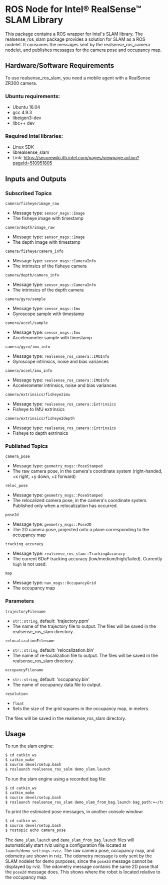 # ROS Node for Intel® RealSense™ SLAM Library

This package contains a ROS wrapper for Intel's SLAM library. The realsense_ros_slam package provides a solution for SLAM as a ROS nodelet. It consumes the messages sent by the realsense_ros_camera nodelet, and publishes messages for the camera pose and occupancy map.

## Hardware/Software Requirements

To use realsense_ros_slam, you need a mobile agent with a RealSense ZR300 camera.

###  Ubuntu requirements:
- Ubuntu 16.04
- gcc 4.9.3
- libeigen3-dev
- libc++ dev 

###  Required Intel libraries:
- Linux SDK
- librealsense_slam
- Link: https://securewiki.ith.intel.com/pages/viewpage.action?pageId=510951805

## Inputs and Outputs

### Subscribed Topics

`camera/fisheye/image_raw`

- Message type: `sensor_msgs::Image`
- The fisheye image with timestamp

`camera/depth/image_raw`

- Message type: `sensor_msgs::Image`
- The depth image with timestamp

`camera/fisheye/camera_info`

- Message type: `sensor_msgs::CameraInfo`
- The intrinsics of the fisheye camera

`camera/depth/camera_info` 

- Message type: `sensor_msgs::CameraInfo`
- The intrinsics of the depth camera

`camera/gyro/sample`

- Message type: `sensor_msgs::Imu`
- Gyroscope sample with timestamp

`camera/accel/sample`

- Message type: `sensor_msgs::Imu`
- Accelerometer sample with timestamp 

`camera/gyro/imu_info`

- Message type: `realsense_ros_camera::IMUInfo`
- Gyroscope intrinsics, noise and bias variances

`camera/accel/imu_info`

- Message type: `realsense_ros_camera::IMUInfo`
- Accelerometer intrinsics, noise and bias variances

`camera/extrinsics/fisheye2imu`

- Message type: `realsense_ros_camera::Extrinsics`
- Fisheye to IMU extrinsics

`camera/extrinsics/fisheye2depth`

- Message type: `realsense_ros_camera::Extrinsics`
- Fisheye to depth extrinsics
        
### Published Topics

`camera_pose`

- Message type: `geometry_msgs::PoseStamped`
- The raw camera pose, in the camera's coordinate system (right-handed, +x right, +y down, +z forward)

`reloc_pose`

- Message type: `geometry_msgs::PoseStamped`
- The relocalized camera pose, in the camera's coordinate system. Published only when a relocalization has occurred.

`pose2d`

- Message type: `geometry_msgs::Pose2D`
- The 2D camera pose, projected onto a plane corresponding to the occupancy map

`tracking_accuracy`

- Message type: `realsense_ros_slam::TrackingAccuracy`
- The current 6DoF tracking accuracy (low/medium/high/failed). Currently `high` is not used.

`map`

- Message type: `nav_msgs::OccupancyGrid`
- The occupancy map

### Parameters

`trajectoryFilename` 

- `str::string`, default: 'trajectory.ppm'
- The name of the trajectory file to output. The files will be saved in the realsense_ros_slam directory.

`relocalizationFilename` 

- `str::string`, default: 'relocalization.bin'
- The name of re-localization file to output. The files will be saved in the realsense_ros_slam directory.

`occupancyFilename`
- `str::string`, default: 'occupancy.bin'
- The name of occupancy data file to output. 

`resolution`
- `float`
- Sets the size of the grid squares in the occupancy map, in meters.

The files will be saved in the realsense_ros_slam directory.

## Usage

To run the slam engine:
```bash
$ cd catkin_ws
$ catkin_make
$ source devel/setup.bash
$ roslaunch realsense_ros_salm demo_slam.launch
```

To run the slam engine using a recorded bag file:
```bash
$ cd catkin_ws
$ catkin_make
$ source devel/setup.bash
$ roslaunch realsense_ros_slam demo_slam_from_bag.launch bag_path:=~/test.bag
```

To print the estimated pose messages, in another console window:
```bash
$ cd catkin-ws
$ source devel/setup.bash
$ rostopic echo camera_pose
```

The `demo_slam.launch` and `demo_slam_from_bag.launch` files will automatically start rviz using a configuration file located at `launch/demo_settings.rviz`. The raw camera pose, occupancy map, and odometry are shown in rviz. The odometry message is only sent by the SLAM nodelet for demo purposes, since the `pose2d` message cannot be displayed by rviz. The odometry message contains the same 2D pose that the `pose2d` message does. This shows where the robot is located relative to the occupancy map.


